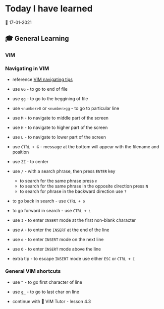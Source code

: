 # Today I have learned

:calendar: 17-01-2021

## :mortar_board: General Learning

### VIM

### Navigating in VIM

- reference [VIM navigating tips](https://www.youtube.com/watch?v=Qem8cpbJeYc&ab_channel=thoughtbot)

- use `GG` - to go to end of file
- use `gg` - to go to the beggining of file
- use `<number>G` or `<number>gg` - to go to particular line
- use `M` - to navigate to middle part of the screen
- use `H` - to navigate to higher part of the screen
- use `L` - to navigate to lower part of the screen
- use `CTRL + G` - message at the bottom will appear with the filename and position
- use `ZZ` - to center
- use `/` - with a search phrase, then press `ENTER` key
  - to search for the same phrase press `n`
  - to search for the same phrase in the opposite direction press `N`
  - to search for phrase in the backward direction use `?`
- to go back in search - use `CTRL + o`
- to go forward in search - use `CTRL + i`
- use `I` - to enter `INSERT` mode at the first non-blank character
- use `A` - to enter the `INSERT` at the end of the line
- use `o` - to enter `INSERT` mode on the next line
- use `O` - to enter `INSERT` mode above the line
- extra tip - to escape `INSERT` mode use either `ESC` or `CTRL + [`

### General VIM shortcuts

- use `^` - to go first character of line
- use `g_` - to go to last char on line

- continue with :book: VIM Tutor - lesson 4.3
